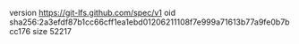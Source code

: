 version https://git-lfs.github.com/spec/v1
oid sha256:2a3efdf87b1cc66cff1ea1ebd01206211108f7e999a71613b77a9fe0b7bcc176
size 52217
